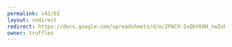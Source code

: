 ```yaml
---
permalink: s42/b1
layout: redirect
redirect: https://docs.google.com/spreadsheets/d/e/2PACX-1vQbY60H_nwZnEBcTPwmRQa1ZqWBZm2Kt0ZwVz3moJrjnCIU6cITP_EO8lU6WiyFu-YLHMDkttoGt-RF/pubhtml
owner: truffles
---
```


